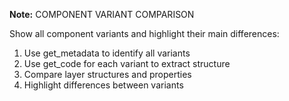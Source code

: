 **Note:** COMPONENT VARIANT COMPARISON

Show all component variants and highlight their main differences:
1. Use get_metadata to identify all variants
2. Use get_code for each variant to extract structure
3. Compare layer structures and properties
4. Highlight differences between variants
